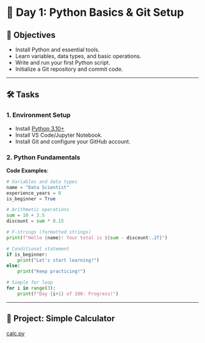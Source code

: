# 📅 Day 1: Python Basics & Git Setup

## 🎯 Objectives
- Install Python and essential tools.
- Learn variables, data types, and basic operations.
- Write and run your first Python script.
- Initialize a Git repository and commit code.

---

## 🛠️ Tasks

### 1. Environment Setup
- Install [Python 3.10+](https://www.python.org/downloads/)
- Install VS Code/Jupyter Notebook.
- Install Git and configure your GitHub account.

### 2. Python Fundamentals
**Code Examples**:
```python
# Variables and data types
name = "Data Scientist"
experience_years = 0
is_beginner = True

# Arithmetic operations
sum = 10 + 3.5
discount = sum * 0.15

# F-strings (formatted strings)
print(f"Hello {name}! Your total is ${sum - discount:.2f}")

# Conditional statement
if is_beginner:
    print("Let's start learning!")
else:
    print("Keep practicing!")

# Simple for loop
for i in range(3):
    print(f"Day {i+1} of 100: Progress!")
```

---

## 📂 Project: Simple Calculator
[calc.py](day_1/calc.py)
